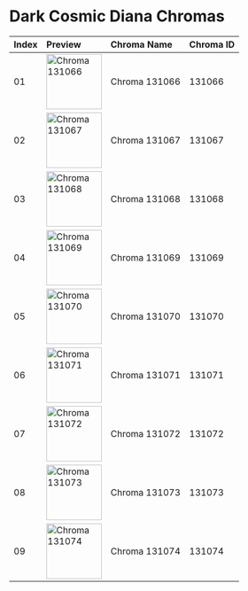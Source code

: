 # Dark Cosmic Diana Chromas

| Index | Preview | Chroma Name | Chroma ID |
|:---|:---|:---|:---|
| 01 | <img src='https://raw.communitydragon.org/latest/plugins/rcp-be-lol-game-data/global/default/v1/champion-chroma-images/131/131066.png' alt='Chroma 131066' width='100'> | Chroma 131066 | 131066 |
| 02 | <img src='https://raw.communitydragon.org/latest/plugins/rcp-be-lol-game-data/global/default/v1/champion-chroma-images/131/131067.png' alt='Chroma 131067' width='100'> | Chroma 131067 | 131067 |
| 03 | <img src='https://raw.communitydragon.org/latest/plugins/rcp-be-lol-game-data/global/default/v1/champion-chroma-images/131/131068.png' alt='Chroma 131068' width='100'> | Chroma 131068 | 131068 |
| 04 | <img src='https://raw.communitydragon.org/latest/plugins/rcp-be-lol-game-data/global/default/v1/champion-chroma-images/131/131069.png' alt='Chroma 131069' width='100'> | Chroma 131069 | 131069 |
| 05 | <img src='https://raw.communitydragon.org/latest/plugins/rcp-be-lol-game-data/global/default/v1/champion-chroma-images/131/131070.png' alt='Chroma 131070' width='100'> | Chroma 131070 | 131070 |
| 06 | <img src='https://raw.communitydragon.org/latest/plugins/rcp-be-lol-game-data/global/default/v1/champion-chroma-images/131/131071.png' alt='Chroma 131071' width='100'> | Chroma 131071 | 131071 |
| 07 | <img src='https://raw.communitydragon.org/latest/plugins/rcp-be-lol-game-data/global/default/v1/champion-chroma-images/131/131072.png' alt='Chroma 131072' width='100'> | Chroma 131072 | 131072 |
| 08 | <img src='https://raw.communitydragon.org/latest/plugins/rcp-be-lol-game-data/global/default/v1/champion-chroma-images/131/131073.png' alt='Chroma 131073' width='100'> | Chroma 131073 | 131073 |
| 09 | <img src='https://raw.communitydragon.org/latest/plugins/rcp-be-lol-game-data/global/default/v1/champion-chroma-images/131/131074.png' alt='Chroma 131074' width='100'> | Chroma 131074 | 131074 |
